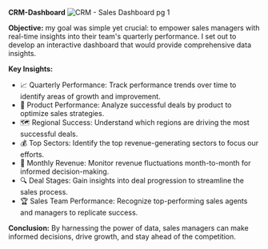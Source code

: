 **CRM-Dashboard**
![CRM - Sales Dashboard pg 1](https://github.com/abehashahab/CRM-Dashboard/assets/18510258/4922493a-b986-4752-af14-10d868a5f86b)

**Objective:**
my goal was simple yet crucial: to empower sales managers with real-time insights into their team's quarterly performance. I set out to develop an interactive dashboard that would provide comprehensive data insights.

**Key Insights:**
- 📈 Quarterly Performance: Track performance trends over time to identify areas of growth and improvement.
- 💼 Product Performance: Analyze successful deals by product to optimize sales strategies.
- 🗺️ Regional Success: Understand which regions are driving the most successful deals.
- 💰 Top Sectors: Identify the top revenue-generating sectors to focus our efforts.
- 📅 Monthly Revenue: Monitor revenue fluctuations month-to-month for informed decision-making.
- 🔍 Deal Stages: Gain insights into deal progression to streamline the sales process.
- 🏆 Sales Team Performance: Recognize top-performing sales agents and managers to replicate success.

**Conclusion:**
By harnessing the power of data, sales managers can make informed decisions, drive growth, and stay ahead of the competition.
